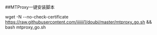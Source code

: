 ##MTProxy一键安装脚本

 wget -N --no-check-certificate https://raw.githubusercontent.com/iiiiiii1/doubi/master/mtproxy_go.sh && bash mtproxy_go.sh
